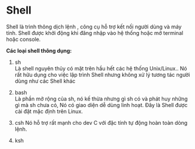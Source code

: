 # Shell

Shell là trình thông dịch lệnh , công cụ hỗ  trợ kết nối người dùng và máy tính. Shell được khởi động khi đăng nhập vào hệ thống hoặc mở terminal hoặc console.

**Các loại shell thông dụng:**

1. sh   
    Là shell nguyên thủy có mặt trên hầu hết các hệ thống Unix/Linux..
Nó rất hữu dụng cho việc lập trình Shell nhưng không xử lý tương tác người dùng như các Shell khác

2. bash     
Là phần mở rộng của sh, nó kế thừa nhưng gì sh có và phát huy những gì mà sh chưa có, Nó có giao diện dễ dùng linh hoạt. Đây là Shell được cài đặt mặc định trên Linux. 

3. csh 
Nó hỗ trợ rất mạnh cho dev C với đặc tính tự động hoàn toàn dòng lệnh.  

4. ksh  



